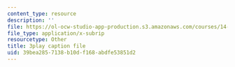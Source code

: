 ```yaml
---
content_type: resource
description: ''
file: https://ol-ocw-studio-app-production.s3.amazonaws.com/courses/14-13-psychology-and-economics-spring-2020/39bea2857138b10df168abdfe53851d2_UbRlSqmN4uM.srt
file_type: application/x-subrip
resourcetype: Other
title: 3play caption file
uid: 39bea285-7138-b10d-f168-abdfe53851d2
---
```

